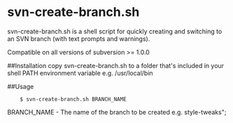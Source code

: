 svn-create-branch.sh
====================

svn-create-branch.sh is a shell script for quickly creating and switching to an SVN branch (with text prompts and warnings).

Compatible on all versions of subversion >= 1.0.0

##Installation
copy svn-create-branch.sh to a folder that's included in your shell PATH environment variable e.g. /usr/local/bin

##Usage
```
    $ svn-create-branch.sh BRANCH_NAME
```
BRANCH_NAME - The name of the branch to be created e.g. style-tweaks";
